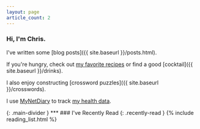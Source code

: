 ```yaml
---
layout: page
article_count: 2
---
```

### Hi, I'm Chris.
I've written some [blog posts]({{ site.baseurl }}/posts.html).

If you're hungry, check out [my favorite recipes](https://www.chrisfnicholson.com/recipes) or find a good [cocktail]({{ site.baseurl }}/drinks).

I also enjoy constructing [crossword puzzles]({{ site.baseurl }}/crosswords).

I use [MyNetDiary](https://www.mynetdiary.com) to track <a class="my-net-diary" href="{{ site.baseurl }}/health.html">my health data</a>.

<p id="weather"></p>
{: .main-divider }
***
### I've Recently Read
{: .recently-read }
{% include reading_list.html %}
